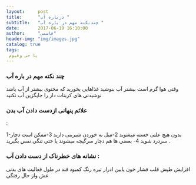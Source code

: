 ```yaml
---
layout:     post
title:      "درباره آب "
subtitle:   "چندنکته مهم در باره آب "
date:       2017-06-19 16:10:00
author:     "قاسمی"
header-img: "img/images.jpg"
catalog: true
tags:
 یا حی وقیوم  
---
```


<h3>چند نکته مهم در باره آب </h3>


وقتی هوا گرم است بیشتر آب بنوشید 
غذاهایی بخورید که محتوی بیشتر از آب باشد
نوشیدنی های کربنات دار  را جایگزین آب نکنید 



<h3>علائم پنهانی ازدست دادن آب بدن</h3> :        

   1-بدون هیچ علتی خسته میشوید 2-میل به خوردن شیرینی دارید  3-ممکن است دچار سردرد شوید  4- بعضی ها هم دچار سرگیجه میشوند یا حتی تنگی نفس بگیرید .




 <h3> نشانه های خطرناک از دست  دادن آب :</h3>

افزایش طپش قلب 
فشار خون پایین 
ادرار تیره رنگ 
کمبود قند در طول فعالیت های بدنی 
غش واز حال رفتگی  
